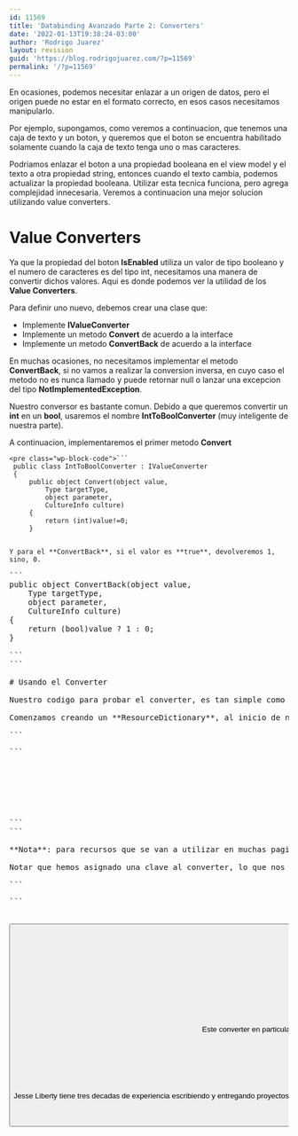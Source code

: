 ```yaml
---
id: 11569
title: 'Databinding Avanzado Parte 2: Converters'
date: '2022-01-13T19:38:24-03:00'
author: 'Rodrigo Juarez'
layout: revision
guid: 'https://blog.rodrigojuarez.com/?p=11569'
permalink: '/?p=11569'
---
```


En ocasiones, podemos necesitar enlazar a un origen de datos, pero el origen puede no estar en el formato correcto, en esos casos necesitamos manipularlo.

Por ejemplo, supongamos, como veremos a continuacion, que tenemos una caja de texto y un boton, y queremos que el boton se encuentra habilitado solamente cuando la caja de texto tenga uno o mas caracteres.

Podriamos enlazar el boton a una propiedad booleana en el view model y el texto a otra propiedad string, entonces cuando el texto cambia, podemos actualizar la propiedad booleana. Utilizar esta tecnica funciona, pero agrega complejidad innecesaria. Veremos a continuacion una mejor solucion utilizando value converters.

# Value Converters

Ya que la propiedad del boton **IsEnabled** utiliza un valor de tipo booleano y el numero de caracteres es del tipo int, necesitamos una manera de convertir dichos valores. Aqui es donde podemos ver la utilidad de los **Value Converters**.

Para definir uno nuevo, debemos crear una clase que:

- Implemente **IValueConverter**
- Implemente un metodo **Convert** de acuerdo a la interface
- Implemente un metodo **ConvertBack** de acuerdo a la interface

En muchas ocasiones, no necesitamos implementar el metodo **ConvertBack**, si no vamos a realizar la conversion inversa, en cuyo caso el metodo no es nunca llamado y puede retornar null o lanzar una excepcion del tipo **NotImplementedException**.

Nuestro conversor es bastante comun. Debido a que queremos convertir un **int** en un **bool**, usaremos el nombre **IntToBoolConverter** (muy inteligente de nuestra parte).

A continuacion, implementaremos el primer metodo **Convert**

```
<pre class="wp-block-code">```
 public class IntToBoolConverter : IValueConverter
 {
     public object Convert(object value, 
         Type targetType, 
         object parameter, 
         CultureInfo culture)
     {
         return (int)value!=0;
     }

```
```

Y para el **ConvertBack**, si el valor es **true**, devolveremos 1, sino, 0.

```
<pre class="wp-block-code">```
public object ConvertBack(object value,
    Type targetType, 
    object parameter,
    CultureInfo culture)
{
    return (bool)value ? 1 : 0;
}

```
```

# Usando el Converter

Nuestro codigo para probar el converter, es tan simple como puede serlo. Tenemos una caja de texto en blanco, y un boton cuya propiedad **IsEnabled** utiliza el conversor para determinar el numero de caracteres y devolver un **bool**.

Comenzamos creando un **ResourceDictionary**, al inicio de nuestro archivo XAML (lo cual es habitual para recursos que solo van a utilizarse en solo una pagina).

```
<pre class="wp-block-code">```
<ContentPage.Resources>
	<ResourceDictionary>
		<local:IntToBoolConverter x:Key="intToBool" />
	</ResourceDictionary>
</ContentPage.Resources>


```
```

**Nota**: para recursos que se van a utilizar en muchas paginas, se puede colocar el recurso en un diccionario en el archivo **App.xaml**. Luego se puede utilizar de la misma manera, ya que todos los diccionarios se unen en tiempo de compilacion.

Notar que hemos asignado una clave al converter, lo que nos permite referenciarlo en nuestros archivos XAML.

```
<pre class="wp-block-code">```
<Entry
	x:Name="SearchEntry"
	Placeholder="Enter search term"
	Text=""
	VerticalOptions="CenterAndExpand" />

<Button
	HorizontalOptions="Center"
	IsEnabled="{Binding Source={x:Reference SearchEntry},
	Path=Text.Length,
	<strong>Converter={StaticResource intToBool}}"</strong>
	Text="Search"
	VerticalOptions="CenterAndExpand" />


```
```

El control **Entry** no sabe nada del converter, pero el boton si, por medio del enlace a la propiedad **IsEnabled**, utilizando el Path a **Text.Length** (cuantos caracteres tiene el texto). Para mas informacion sobre **Binding Paths**, ver el primer post de esta serie: [Paths](https://blog.rodrigojuarez.com/2021/12/29/11531/).

Finalmente, el enlace invoca al converter. Le envia el numero de caracteres, y si no es cero, devuelve **true** habilitando el boton, sino devuelve **false**, deshabilitandolo.

Este converter en particular es muy utilizado, y es provisto ademas como parte del Xamarin Community Toolkit, en donde podemos encontrar docenas de funciones adicionales, como **EnumToIntConverter**, o **InvertedBoolConverter** (cambiar false a verdadero y vice versa) entre otros. Pueden encontrar mayor informacion [aqui](https://docs.microsoft.com/en-us/xamarin/community-toolkit/).

Tambien pueden encontrar informacion adicional sobre converters en la documentacion oficial de Microsoft, [aqui](https://docs.microsoft.com/en-us/xamarin/xamarin-forms/app-fundamentals/data-binding/converters).

El codigo fuente para este ejemplo (y para todos los ejemplos de esta serie) se encuentra [aqui](https://github.com/XamEsp/XFDataBinding).

Este post y los ejemplos fueron escritos por Jesse Liberty y Rodrigo Juarez.

Jesse Liberty tiene tres decadas de experiencia escribiendo y entregando proyectos de software y ha escrito dos docenas de libros y unas cuantas docenas de cursos en Pluralsight y LinkedIn Learning. Ha sido Senior Technical Evangelist en Microsoft, Distinguished Software Engineer en AT&amp;T, VP en Information Services para Citibank y Software Architect en PBS. El es un Xamarin Certified Mobile Developer, Xamarin MVP y Microsoft MVP. Lo podemos encontrar en [Jesse Liberty](https://jesseliberty.com/).